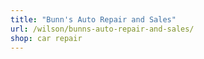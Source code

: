 ```yaml
---
title: "Bunn's Auto Repair and Sales"
url: /wilson/bunns-auto-repair-and-sales/
shop: car repair
---
```

